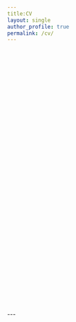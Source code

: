```yaml
---
title:CV 
layout: single 
author_profile: true 
permalink: /cv/
---
```

<div id="adobe-dc-view" style="width: 800px; height: 600px;"></div>
<script src="https://documentcloud.adobe.com/view-sdk/main.js"></script>
<script type="text/javascript">
  document.addEventListener("adobe_dc_view_sdk.ready", function() {
    var adobeDCView = new AdobeDC.View({ clientId: "YOUR_CLIENT_ID", divId: "adobe-dc-view" });
    adobeDCView.previewFile(
      {
        content: { location: { url: "https://github.com/KensleyBlaise/KensleyBlaise.github.io/blob/master/assets/images/Kensley_Blaise_19_08_2022.pdf" } },
        metaData: { fileName: "Kensley_Blaise_19_08_2022.pdf" }
      },
      { embedMode: "IN_LINE" }
    );
  });
</script>
---

